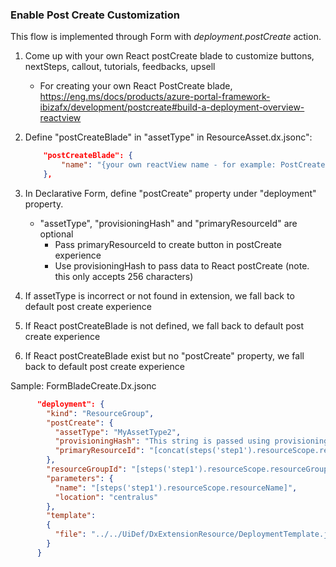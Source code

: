 ### Enable Post Create Customization

This flow is implemented through Form with *deployment.postCreate* action.

1. Come up with your own React postCreate blade to customize buttons, nextSteps, callout, tutorials, feedbacks, upsell
    - For creating your own React PostCreate blade, https://eng.ms/docs/products/azure-portal-framework-ibizafx/development/postcreate#build-a-deployment-overview-reactview
2. Define "postCreateBlade" in "assetType" in ResourceAsset.dx.jsonc":

    ```json
        "postCreateBlade": {
            "name": "{your own reactView name - for example: PostCreateSampleCreate.ReactView}"
        },
    ```
3. In Declarative Form, define "postCreate" property under "deployment" property.
    - "assetType", "provisioningHash" and "primaryResourceId" are optional
        * Pass primaryResourceId to create button in postCreate experience
        * Use provisioningHash to pass data to React postCreate (note. this only accepts 256 characters)
4. If assetType is incorrect or not found in extension, we fall back to default post create experience
5. If React postCreateBlade is not defined, we fall back to default post create experience
6. If React postCreateBlade exist but no "postCreate" property, we fall back to default post create experience

Sample: FormBladeCreate.Dx.jsonc


```json
      "deployment": {
        "kind": "ResourceGroup",
        "postCreate": {
          "assetType": "MyAssetType2",
          "provisioningHash": "This string is passed using provisioningHash",
          "primaryResourceId": "[concat(steps('step1').resourceScope.resourceGroup.id, '/providers/Microsoft.Network/routeTables/', steps('step1').resourceScope.resourceName)]"
        },
        "resourceGroupId": "[steps('step1').resourceScope.resourceGroup.id]",
        "parameters": {
          "name": "[steps('step1').resourceScope.resourceName]",
          "location": "centralus"
        },
        "template":
        {
          "file": "../../UiDef/DxExtensionResource/DeploymentTemplate.json"
        }
      }
```
